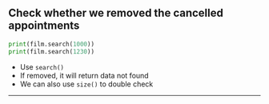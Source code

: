 <!--{type:code step5}-->
<!--{title:Check whether we removed the cancelled appointments}-->
## Check whether we removed the cancelled appointments

```python
print(film.search(1000))
print(film.search(1230))
```
- Use `search()`
- If removed, it will return data not found
- We can also use `size()` to double check
-------------------------------------------------

[for speaker]: <> (To confirm that we have removed the canceled appointments, we will check that the corresponding nodes were deleted from our Linked List by searching for them)

[for speaker]: <> (Note: The first `search[]` function looking for the data point of 10:00 should return an error stating the data was not found [since the node has been deleted]. The same should happen for the 12:30 node.)

[for speaker]: <> (To double check, we can also check again using the size[] function to identify that `film` now only contains 6 nodes in this order: 9:00, 9:30, 10:30, 11:00, 11:30, 12:00.)

